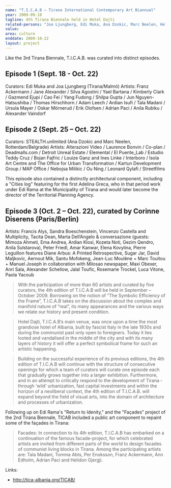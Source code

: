```yaml
---
name: "T.I.C.A.B – Tirana International Contemporary Art Biannual"
year: 2009-09-18
tagline: 4th Tirana Biennale held in Hotel Dajti
related-persons: "Joa Ljungberg, Edi Muka, Ana Dzokic, Marc Neelen, Helidon Gjergji, Adrian Paci, Leonard Qylafi, Ardian Isufi, Gëzim Qëndro, Adelina Greca, Anri Sala, Helidon Gjergji, Yae Bartana"
value:
area: culture
enddate: 2009-10-22
layout: project
---
```

Like the 3rd Tirana Biennale, T.I.C.A.B. was curated into distinct episodes.

## Episode 1 (Sept. 18 - Oct. 22)

Curators: Edi Muka and Joa Ljungberg (Tirana/Malmö)
Artists: Franz Ackermann / Jane Alexander / Silva Agostini / Yael Bartana / Kimberly Clark / Gazmend Ejupi / Cao Fei / Yang Fudong / Shilpa Gupta / Jun Nguyen-Hatsushiba / Thomas Hirschhorn / Adam Leech / Ardian Isufi / Tala Madani / Ursula Mayer / Oskar Mörnerud / Erik Olofsen / Adrian Paci / Anila Rubiku / Alexander Vaindorf

## Episode 2 (Sept. 25 – Oct. 22)

Curators: STEALTH.unlimited (Ana Dzokic and Marc Neelen, Rotterdam/Belgrade)
Artists: Alterazioni Video / Laurence Bonvin / Co-plan / Deadmalls.com / Detroit Unreal Estate / Elemental / El Puente_Lab / Estudio Teddy Cruz / Bojan Fajfric / Louize Ganz and Ines Linke / Interboro / Isola Art Centre and The Office for Urban Transformation / Kartun Development Group / MAP Office / Nebojsa Milikic / Ou Ning / Leonard Qylafi / Streetfilms

This episode also contained a distinctly architectural component, including a "Cities log" featuring for the first Adelina Greca, who in that period work under Edi Rama at the Municipality of Tirana and would later become the director of the Territorial Planning Agency.

## Episode 3 (Oct. 2 – Oct. 22), curated by Corinne Diserens (Paris/Berlin)
Artists: Francis Alys, Sandra Boeschenstein, Vincenzo Castella and Multiplicity, Tacita Dean, Marta Dell’Angelo & conversazione (guests: Mimoza Ahmeti, Ema Andrea, Ardian Klosi, Kozeta Noti, Gezim Qendro, Anila Sulstarova), Peter Friedl, Amar Kanwar, Elena Kovylina, Pierre Leguillon features Diane Arbus: A Printed Retrospective, Sugar Jar, David Maljkovic, Aernout Mik, Santu Mofokeng, Jean-Luc Moulène + Marc Touitou + Manuel Joseph in collaboration with Milosao newspaper, Maxi Obexer, Anri Sala, Alexander Schellow, Jalal Toufic, Rosemarie Trockel, Luca Vitone, Paola Yacoub

>With the participation of more than 60 artists and curated by five curators, the 4th edition of T.I.C.A.B will be held in September – October 2009. Borrowing on the notion of ”The Symbolic Efficiency of the Frame”, T.I.C.A.B takes on the discussion about the complex and manifold nature of “real”, its many appearances and the various ways we relate our history and present condition.

>Hotel Dajti, T.I.C.A.B’s main venue, was once ­upon­ a ­time the most grandiose hotel of Albania, built by fascist Italy in the late 1930s and during the communist past only open to foreigners. Today it lies looted and vandalised in the middle of the city and with its many layers of history it will offer a perfect symbolical frame for such an artistic happening.

>Building on the successful experience of its previous editions, the 4th edition of T.I.C.A.B will continue with the structure of consecutive openings for which a team of curators will curate one episode each that gradually grows together into a larger exhibition. Furthermore, and in an attempt to critically respond to the development of Tirana ­ through ‘wild’ urbanization, fast capital investments and within the horizon of a neoliberal context, the 4th edition of T.I.C.A.B. will expand beyond the field of visual arts, into the domain of architecture and processes of urbanization.

Following up on Edi Rama's "Return to Idenity," and the "Façades" project of the 2nd Tirana Biennale, TICAB included a public art component to repaint some of the façades in Tirana:
>Facades: In connection to its 4th edition, T.I.C.A.B has embarked on a continuation of the famous facade-project, for which celebrated artists are invited from different parts of the world to design facades of communist living blocks in Tirana. Among the participating artists are: Tala Madani, Tomma Abts, Per Enoksson, Franz Ackermann, Ann Edholm, Adrian Paci and Helidon Gjergji.








Links:
* <http://tica-albania.org/TICAB/>
